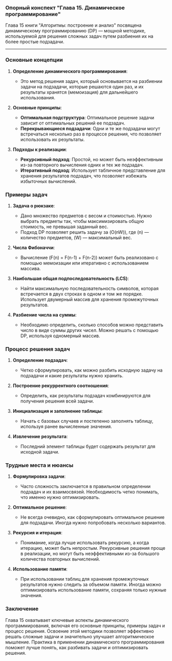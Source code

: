 ### Опорный конспект "Глава 15. Динамическое программирование"

Глава 15 книги "Алгоритмы: построение и анализ" посвящена динамическому программированию (DP) — мощной методике, используемой для решения сложных задач путем разбиения их на более простые подзадачи.

---

### Основные концепции

1. **Определение динамического программирования**:
   - Это метод решения задач, который основывается на разбиении задачи на подзадачи, которые решаются один раз, и их результаты хранятся (мемоизация) для дальнейшего использования.

2. **Основные принципы**:
   - **Оптимальная подструктура**: Оптимальное решение задачи зависит от оптимальных решений ее подзадач.
   - **Перекрывающиеся подзадачи**: Одни и те же подзадачи могут встречаться несколько раз в процессе решения, что позволяет использовать их результаты.

3. **Подходы к реализации**:
   - **Рекурсивный подход**: Простой, но может быть неэффективным из-за повторного вычисления одних и тех же подзадач.
   - **Итеративный подход**: Использует табличное представление для хранения результатов подзадач, что позволяет избежать избыточных вычислений.

### Примеры задач

1. **Задача о рюкзаке**:
   - Дано множество предметов с весом и стоимостью. Нужно выбрать предметы так, чтобы максимизировать общую стоимость, не превышая заданный вес.
   - Подход DP позволяет решить задачу за \(O(nW)\), где \(n\) — количество предметов, \(W\) — максимальный вес.

2. **Числа Фибоначчи**:
   - Вычисление \(F(n) = F(n-1) + F(n-2)\) может быть реализовано с помощью мемоизации или итеративно с использованием массива.

3. **Наибольшая общая подпоследовательность (LCS)**:
   - Найти максимальную последовательность символов, которая встречается в двух строках в одном и том же порядке. Использует двумерный массив для хранения промежуточных результатов.

4. **Разбиение числа на суммы**:
   - Необходимо определить, сколько способов можно представить число в виде суммы других чисел. Можно решать с помощью DP, используя одномерный массив.

### Процесс решения задач

1. **Определение подзадач**:
   - Четко сформулировать, как можно разбить исходную задачу на подзадачи и какие результаты нужно хранить.

2. **Построение рекуррентного соотношения**:
   - Определить, как результаты подзадач комбинируются для получения решения всей задачи.

3. **Инициализация и заполнение таблицы**:
   - Начать с базовых случаев и постепенно заполнять таблицу, используя ранее вычисленные значения.

4. **Извлечение результата**:
   - Последний элемент таблицы будет содержать результат для исходной задачи.

### Трудные места и нюансы

1. **Формулировка задачи**:
   - Часто сложность заключается в правильном определении подзадач и их взаимосвязей. Необходимость четко понимать, что именно нужно оптимизировать.

2. **Оптимальное решение**:
   - Не всегда очевидно, как сформулировать оптимальное решение для подзадачи. Иногда нужно попробовать несколько вариантов.

3. **Рекурсия и итерация**:
   - Понимание, когда лучше использовать рекурсию, а когда итерацию, может быть непростым. Рекурсивные решения проще в реализации, но могут быть неэффективными из-за большого количества повторных вычислений.

4. **Использование памяти**:
   - При использовании таблиц для хранения промежуточных результатов нужно следить за объемом памяти. Иногда можно оптимизировать использование памяти, сохраняя только нужные значения.

### Заключение

Глава 15 охватывает ключевые аспекты динамического программирования, включая его основные принципы, примеры задач и процесс решения. Освоение этой методики позволяет эффективно решать сложные задачи и значительно улучшает алгоритмическое мышление. Практика в применении динамического программирования поможет лучше понять, как разбивать задачи и оптимизировать решения.
